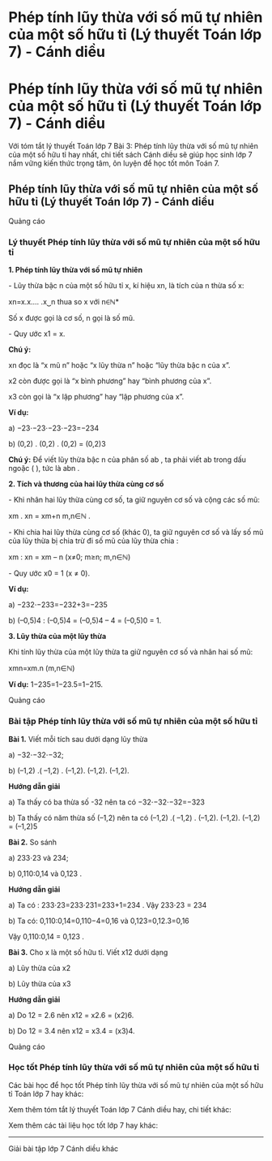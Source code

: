 # Phép tính lũy thừa với số mũ tự nhiên của một số hữu tỉ (Lý thuyết Toán lớp 7) - Cánh diều

# Phép tính lũy thừa với số mũ tự nhiên của một số hữu tỉ (Lý thuyết Toán lớp 7) - Cánh diều

Với tóm tắt lý thuyết Toán lớp 7 Bài 3: Phép tính lũy thừa với số mũ tự nhiên của một số hữu tỉ hay nhất, chi tiết sách Cánh diều sẽ giúp học sinh lớp 7 nắm vững kiến thức trọng tâm, ôn luyện để học tốt môn Toán 7.

## Phép tính lũy thừa với số mũ tự nhiên của một số hữu tỉ (Lý thuyết Toán lớp 7) - Cánh diều

Quảng cáo

### **Lý thuyết Phép tính lũy thừa với số mũ tự nhiên của một số hữu tỉ**

**1\. Phép tính lũy thừa với số mũ tự nhiên**

\- Lũy thừa bậc n của một số hữu tỉ x, kí hiệu xn, là tích của n thừa số x: 

xn=x.x.... .x⏟n thua so x với n∈ℕ*

Số x được gọi là cơ số, n gọi là số mũ.

\- Quy ước x1 = x.

**Chú ý:**

xn đọc là “x mũ n” hoặc “x lũy thừa n” hoặc “lũy thừa bậc n của x”.

x2 còn được gọi là “x bình phương” hay “bình phương của x”.

x3 còn gọi là “x lập phương” hay “lập phương của x”.

**Ví dụ:**

a) −23⋅−23⋅−23⋅−23=−234

b) (0,2) . (0,2) . (0,2) = (0,2)3

**Chú ý:** Để viết lũy thừa bậc n của phân số ab , ta phải viết ab trong dấu ngoặc ( ), tức là abn .

**2\. Tích và thương của hai lũy thừa cùng cơ số**

\- Khi nhân hai lũy thừa cùng cơ số, ta giữ nguyên cơ số và cộng các số mũ: 

xm . xn = xm+n m,n∈ℕ .

\- Khi chia hai lũy thừa cùng cơ số (khác 0), ta giữ nguyên cơ số và lấy số mũ của lũy thừa bị chia trừ đi số mũ của lũy thừa chia :

xm : xn = xm – n (x≠0; m≥n; m,n∈ℕ)

\- Quy ước x0 = 1 (x ≠ 0).

**Ví dụ:**

a) −232⋅−233=−232+3=−235

b) (–0,5)4 : (–0,5)4 = (–0,5)4 – 4 = (–0,5)0 = 1.

**3\. Lũy thừa của một lũy thừa**

Khi tính lũy thừa của một lũy thừa ta giữ nguyên cơ số và nhân hai số mũ: 

xmn=xm.n (m,n∈ℕ)

**Ví dụ:** 1−235=1−23.5=1−215.

Quảng cáo

### **Bài tập Phép tính lũy thừa với số mũ tự nhiên của một số hữu tỉ**

**Bài 1.** Viết mỗi tích sau dưới dạng lũy thừa

a) −32⋅−32⋅−32;

b) (–1,2) .( –1,2) . (–1,2). (–1,2). (–1,2).

**Hướng dẫn giải**

a) Ta thấy có ba thừa số -32 nên ta có −32⋅−32⋅−32=−323

b) Ta thấy có năm thừa số (–1,2) nên ta có (–1,2) .( –1,2) . (–1,2). (–1,2). (–1,2) = (–1,2)5

**Bài 2.** So sánh

a) 233⋅23 và 234;

b) 0,110:0,14 và 0,123 .

**Hướng dẫn giải**

a) Ta có : 233⋅23=233⋅231=233+1=234 . Vậy 233⋅23 = 234

b) Ta có: 0,110:0,14=0,110−4=0,16 và 0,123=0,12.3=0,16

Vậy 0,110:0,14 = 0,123 .

**Bài 3.** Cho x là một số hữu tỉ. Viết x12 dưới dạng

a) Lũy thừa của x2

b) Lũy thừa của x3

**Hướng dẫn giải**

a) Do 12 = 2.6 nên x12 = x2.6 = (x2)6.

b) Do 12 = 3.4 nên x12 = x3.4 = (x3)4.

Quảng cáo

### **Học tốt Phép tính lũy thừa với số mũ tự nhiên của một số hữu tỉ**

Các bài học để học tốt Phép tính lũy thừa với số mũ tự nhiên của một số hữu tỉ Toán lớp 7 hay khác:

Xem thêm tóm tắt lý thuyết Toán lớp 7 Cánh diều hay, chi tiết khác:

Xem thêm các tài liệu học tốt lớp 7 hay khác:

* * *

Giải bài tập lớp 7 Cánh diều khác
